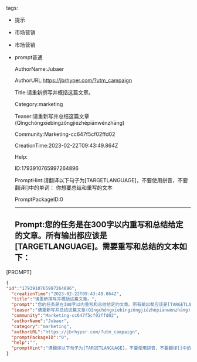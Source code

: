   tags: 
- 提示
- 市场营销
- 市场营销
- prompt普通

  AuthorName:Jubaer

  AuthorURL:https://jbrhyper.com/?utm_campaign

  Title:请重新撰写并概括这篇文章。

  Category:marketing

  Teaser:请重新写并总结这篇文章(Qǐngchóngxīebìngzǒngjiézhèpiānwénzhāng)

  Community:Marketing-cc647f5cf02ffd02

  CreationTime:2023-02-22T09:43:49.864Z

  Help:

  ID:1793910765997264896

  PromptHint:请翻译以下句子为[TARGETLANGUAGE]，不要使用拼音，不要翻译[]中的单词：
你想要总结和重写的文本

  PromptPackageID:0

  ---

  ## Prompt:您的任务是在300字以内重写和总结给定的文章。所有输出都应该是[TARGETLANGUAGE]。需要重写和总结的文本如下：

[PROMPT]

  ```json
  {
  "id":"1793910765997264896",
    "creationTime":"2023-02-22T09:43:49.864Z",
    "title":"请重新撰写并概括这篇文章。",
    "prompt":"您的任务是在300字以内重写和总结给定的文章。所有输出都应该是[TARGETLANGUAGE]。需要重写和总结的文本如下：\n\n[PROMPT]",
    "teaser":"请重新写并总结这篇文章(Qǐngchóngxīebìngzǒngjiézhèpiānwénzhāng)",
    "community":"Marketing-cc647f5cf02ffd02",
    "authorName":"Jubaer",
    "category":"marketing",
    "authorURL":"https://jbrhyper.com/?utm_campaign",
    "promptPackageID":"0",
    "help":"",
    "promptHint":"请翻译以下句子为[TARGETLANGUAGE]，不要使用拼音，不要翻译[]中的单词：\n你想要总结和重写的文本"
  }
  ```
